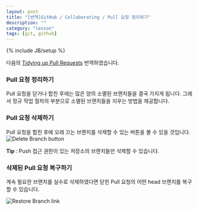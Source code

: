 ```yaml
---
layout: post
title: "[번역]GitHub / Collaborating / Pull 요청 정리하기"
description: ""
category: "lesson"
tags: [git, github]
---
```

{% include JB/setup %}

다음의 [Tidying up Pull Requests](https://help.github.com/articles/tidying-up-pull-requests) 번역하였습니다.

### Pull 요청 정리하기

Pull 요청을 닫거나 합친 후에는 많은 양의 소멸된 브랜치들을 결국 가지게 됩니다. 그래서 정규 작업 절차의 부분으로 소멸된 브랜치들을 지우는 방법을 제공합니다.

### Pull 요청 삭제하기

Pull 요청을 합친 후에 오래 끄는 브랜치를 삭제할 수 있는 버튼을 볼 수 있을 것입니다.
![Delete Branch button](https://github-images.s3.amazonaws.com/help/Commits_next_forward_compatibility.png)

**Tip** : Push 접근 권한이 있는 저장소의 브랜치들만 삭제할 수 있습니다.

### 삭제된 Pull 요청 복구하기

계속 필요한 브랜치를 실수로 삭제하였다면 닫힌 Pull 요청의 어떤 head 브랜치를 복구할 수 있습니다.

![Restore Branch link](https://f.cloud.github.com/assets/21/50663/8ed3078c-59ae-11e2-9c37-09214abb5bd1.gif)
<br/><br/>